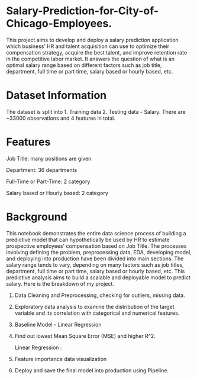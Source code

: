 # Salary-Prediction-for-City-of-Chicago-Employees.

This project aims to develop and deploy a salary prediction application which business’ HR and talent acquisition can use to optimize their compensation strategy, acquire the best talent, and improve retention rate in the competitive labor market. It answers the question of what is an optimal salary range based on different factors such as job title, department, full time or part time, salary based or hourly based, etc.

# Dataset Information
The dataset is split into 1. Training data 2. Testing data - Salary. There are ~33000 observations and 4 features in total.

# Features

Job Title: many positions are given

Department: 36 departments

Full-Time or Part-Time: 2 category

Salary based or Hourly based: 2 category

# Background

This notebook demonstrates the entire data science process of building a predictive model that can hypothetically be used by HR to estimate prospective employees' compensation based on Job Title. The processes involving defining the problem, preprocessing data, EDA, developing model, and deploying into production have been divided into main sections. The salary range tends to vary, depending on many factors such as job titles, department, full time or part time, salary based or hourly based, etc. This predictive analysis aims to build a scalable and deployable model to predict salary. Here is the breakdown of my project.

1. Data Cleaning and Preprocessing, checking for outliers, missing data.

2. Exploratory data analysis to examine the distribution of the target variable and its correlation with categorical and numerical features.

3. Baseline Model - Linear Regression 

4. Find out lowest Mean Square Error (MSE) and higher R^2.

    Linear Regression : 

5. Feature importance data visualization

6. Deploy and save the final model into production using Pipeline.
